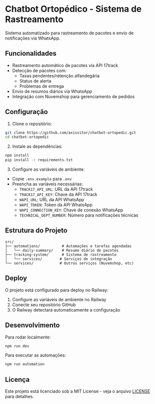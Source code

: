 # Chatbot Ortopédico - Sistema de Rastreamento

Sistema automatizado para rastreamento de pacotes e envio de notificações via WhatsApp.

## Funcionalidades

- Rastreamento automático de pacotes via API 17track
- Detecção de pacotes com:
  - Taxas pendentes/retenção alfandegária
  - Status de alerta
  - Problemas de entrega
- Envio de resumos diários via WhatsApp
- Integração com Nuvemshop para gerenciamento de pedidos

## Configuração

1. Clone o repositório:
```bash
git clone https://github.com/axisvitor/chatbot-ortopedic.git
cd chatbot-ortopedic
```

2. Instale as dependências:
```bash
npm install
pip install -r requirements.txt
```

3. Configure as variáveis de ambiente:
- Copie `.env.example` para `.env`
- Preencha as variáveis necessárias:
  - `TRACK17_API_URL`: URL da API 17track
  - `TRACK17_API_KEY`: Chave da API 17track
  - `WAPI_URL`: URL da API WhatsApp
  - `WAPI_TOKEN`: Token da API WhatsApp
  - `WAPI_CONNECTION_KEY`: Chave de conexão WhatsApp
  - `TECHNICAL_DEPT_NUMBER`: Número para notificações técnicas

## Estrutura do Projeto

```
src/
├── automations/          # Automações e tarefas agendadas
│   └── daily-summary/    # Resumo diário de pacotes
├── tracking-system/      # Sistema de rastreamento
│   └── services/        # Serviços de integração
└── services/            # Outros serviços (Nuvemshop, etc)
```

## Deploy

O projeto está configurado para deploy no Railway:

1. Configure as variáveis de ambiente no Railway
2. Conecte seu repositório GitHub
3. O Railway detectará automaticamente a configuração

## Desenvolvimento

Para rodar localmente:
```bash
npm run dev
```

Para executar as automações:
```bash
npm run automation
```

## Licença

Este projeto está licenciado sob a MIT License - veja o arquivo [LICENSE](LICENSE) para detalhes.
